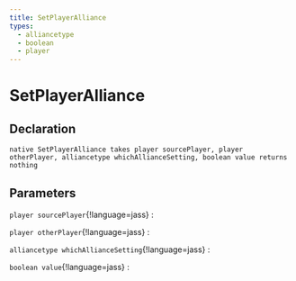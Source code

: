 ```yaml
---
title: SetPlayerAlliance
types:
  - alliancetype
  - boolean
  - player
---
```


# SetPlayerAlliance

## Declaration

```jass
native SetPlayerAlliance takes player sourcePlayer, player otherPlayer, alliancetype whichAllianceSetting, boolean value returns nothing
```

## Parameters
`player sourcePlayer`{!language=jass}
: 

`player otherPlayer`{!language=jass}
: 

`alliancetype whichAllianceSetting`{!language=jass}
: 

`boolean value`{!language=jass}
: 
